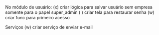 No módulo de usuário:
(x)  criar lógica para salvar usuário sem empresa somente para o papel super_admin
( )   criar tela para restaurar senha
(w)   criar func para primeiro acesso

Serviços
(w)   criar serviço de enviar e-mail
